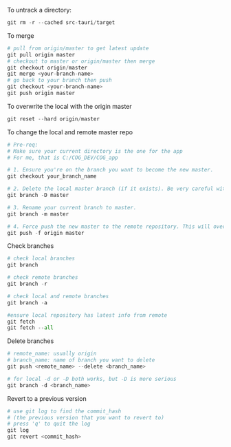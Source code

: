 
To untrack a directory:
```python
git rm -r --cached src-tauri/target
```

To merge
```python
# pull from origin/master to get latest update
git pull origin master
# checkout to master or origin/master then merge
git checkout origin/master
git merge <your-branch-name>
# go back to your branch then push
git checkout <your-branch-name>
git push origin master
```

To overwrite the local with the origin master
```python
git reset --hard origin/master
```

To change the local and remote master repo
```python
# Pre-req:
# Make sure your current directory is the one for the app
# For me, that is C:/COG_DEV/COG_app

# 1. Ensure you're on the branch you want to become the new master.
git checkout your_branch_name

# 2. Delete the local master branch (if it exists). Be very careful with this!
git branch -D master

# 3. Rename your current branch to master.
git branch -m master

# 4. Force push the new master to the remote repository. This will overwrite the remote master.
git push -f origin master
```

Check branches
```python
# check local branches
git branch

# check remote branches
git branch -r

# check local and remote branches
git branch -a

#ensure local repository has latest info from remote
git fetch
git fetch --all
```

Delete branches
```python
# remote_name: usually origin
# branch_name: name of branch you want to delete
git push <remote_name> --delete <branch_name>

# for local -d or -D both works, but -D is more serious
git branch -d <branch_name>
```

Revert to a previous version
```python
# use git log to find the commit_hash
# (the previous version that you want to revert to)
# press 'q' to quit the log
git log
git revert <commit_hash>
```